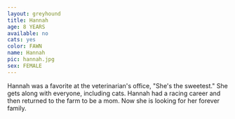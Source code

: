 ```yaml
---
layout: greyhound
title: Hannah
age: 8 YEARS
available: no
cats: yes
color: FAWN
name: Hannah
pic: hannah.jpg
sex: FEMALE
---
```


Hannah was a favorite at the veterinarian's office, "She's the sweetest."  She gets along with everyone, including cats.
Hannah had a racing career and then returned to the farm to be a mom.  Now she is looking for her forever family.
